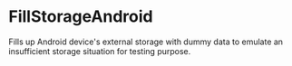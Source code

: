 FillStorageAndroid
====

Fills up Android device's external storage with dummy data to emulate an insufficient storage situation for testing purpose.

